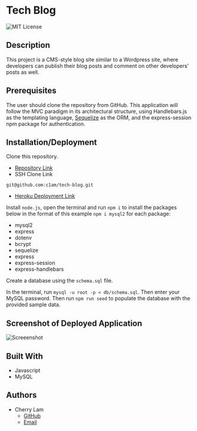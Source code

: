 # Tech Blog
![MIT License](https://img.shields.io/badge/License-MIT-blue.svg)


## Description 
This project is a CMS-style blog site similar to a Wordpress site, where developers can publish their blog posts and comment on other developers’ posts as well.


## Prerequisites
The user should clone the repository from GitHub. This application will follow the MVC paradigm in its architectural structure, using Handlebars.js as the templating language, [Sequelize](https://www.npmjs.com/package/sequelize) as the ORM, and the express-session npm package for authentication.


## Installation/Deployment
Clone this repository. 
- [Repository Link](https://github.com/c1am/tech-blog) 
- SSH Clone Link
```
git@github.com:c1am/tech-blog.git
```
- [Heroku Deployment Link](https://cherrys-tech-blog.herokuapp.com/)

Install `node.js`, open the terminal and run `npm i` to install the packages below in the format of this example `npm i mysql2` for each package:
- mysql2
- express
- dotenv
- bcrypt
- sequelize
- express
- express-session
- express-handlebars

Create a database using the `schema.sql` file.

In the terminal, run `mysql -u root -p < db/schema.sql`. Then enter your MySQL password. Then run `npm run seed` to populate the database with the provided sample data.


## Screenshot of Deployed Application
![Screeenshot]("tech-blog.jpg")

## Built With
- Javascript
- MySQL


## Authors
- Cherry Lam 
    - [GitHub](https://github.com/c1am)
    - [Email](mailto:cherrylam.ny@gmail.com)
